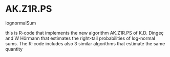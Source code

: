 # AK.Z1R.PS 
lognormalSum

this is R-code that implements the new algorithm AK.Z1R.PS  of 
K.D. Dingeç and W Hörmann that estimates the right-tail probabilities of log-normal sums.
The R-code includes also 3 similar algorithms that estimate the same quantity 
